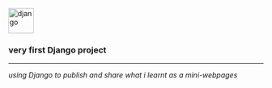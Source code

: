 <img src = "![image](https://github.com/user-attachments/assets/507687c7-cd99-4863-8865-8ee4ada5978d)
" alt = "django" width = "50" height = "50">

<h3>very first Django project</h3>
<hr>
<p><i>using Django to publish and share what i learnt as a mini-webpages</i></p>

